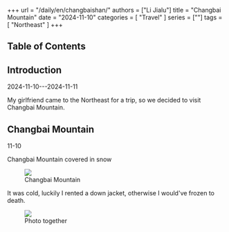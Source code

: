+++
url = "/daily/en/changbaishan/"
authors = ["Li Jialu"]
title = "Changbai Mountain"
date = "2024-11-10"
categories = [
    "Travel"
]
series = [""]
tags = [
    "Northeast"
]
+++
<!DOCTYPE html>
<html lang="en">
<head>
    <meta charset="UTF-8">
    <meta name="viewport" content="width=device-width, initial-scale=1.0">
    <link rel="stylesheet" href="/assets/css/styles.css">
    <script src="/assets/js/toc.js"></script>    
</head>
<body>
    <article>
        <nav>
            <h2>Table of Contents</h2>
            <ul id="toc">
                <!-- Table of contents will be dynamically generated here -->
            </ul>
        </nav>
        <section>
            <h2>Introduction</h2>
            <p>2024-11-10---2024-11-11</p>
            <p>My girlfriend came to the Northeast for a trip, so we decided to visit Changbai Mountain.</p>
        </section>
        <section>
            <h2>Changbai Mountain</h2>
            <p>11-10 <i class="fas fa-snowflake"></i></p>
            <p>Changbai Mountain covered in snow</p>
            <div class="container">
                <div class="image">
                    <figure>
                        <a data-fancybox="gallery" href="https://cdn.heirenlop.com/daily-record/changbaishan1.png">
    <img src="https://cdn.heirenlop.com/daily-record/changbaishan1.png" loading="lazy">
</a>
                        <figcaption>Changbai Mountain</figcaption>
                    </figure>
                </div>
            </div>
        </section>
        <section>
            <p>It was cold, luckily I rented a down jacket, otherwise I would've frozen to death.</p>
            <div class="container">
                <div class="image">
                    <figure>
                        <a data-fancybox="gallery" href="https://cdn.heirenlop.com/daily-record/changbaishan2.png">
    <img src="https://cdn.heirenlop.com/daily-record/changbaishan2.png" loading="lazy">
</a>
                        <figcaption>Photo together</figcaption>
                    </figure>
                </div>
            </div>
        </section>
    </article>
</body>
</html>
